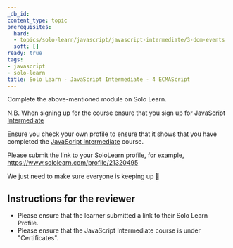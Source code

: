 ```yaml
---
_db_id: 
content_type: topic
prerequisites:
  hard:
  - topics/solo-learn/javascript/javascript-intermediate/3-dom-events
  soft: []
ready: true
tags:
- javascript
- solo-learn
title: Solo Learn - JavaScript Intermediate - 4 ECMAScript
---
```


Complete the above-mentioned module on Solo Learn.

N.B. When signing up for the course ensure that you sign up for [JavaScript Intermediate](https://www.sololearn.com/en/learn/courses/javascript-intermediate)

Ensure you check your own profile to ensure that it shows that you have completed the [JavaScript Intermediate](https://www.sololearn.com/en/learn/courses/javascript-intermediate) course.

Please submit the link to your SoloLearn profile, for example, https://www.sololearn.com/profile/21320495

We just need to make sure everyone is keeping up 💚

## Instructions for the reviewer

- Please ensure that the learner submitted a link to their Solo Learn Profile.
- Please ensure that the JavaScript Intermediate course is under "Certificates".